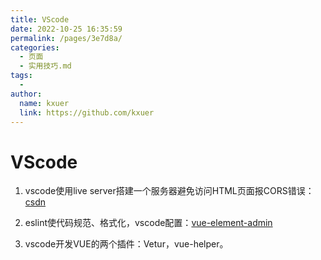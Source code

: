 ```yaml
---
title: VScode
date: 2022-10-25 16:35:59
permalink: /pages/3e7d8a/
categories:
  - 页面
  - 实用技巧.md
tags:
  - 
author: 
  name: kxuer
  link: https://github.com/kxuer
---
```

# VScode

1. vscode使用live server搭建一个服务器避免访问HTML页面报CORS错误：[csdn](https://blog.csdn.net/weixin_43272781/article/details/103875811)

2. eslint使代码规范、格式化，vscode配置：[vue-element-admin](https://panjiachen.github.io/vue-element-admin-site/zh/guide/advanced/eslint.html)

3. vscode开发VUE的两个插件：Vetur，vue-helper。
